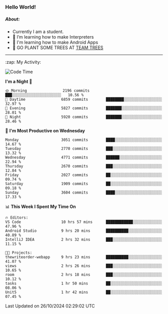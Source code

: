 ### Hello World!

##### About:
- Currently I am a student.
- 🌱 I’m learning how to make Interpreters
- 🌱 I'm learning how to make Android Apps
- 🌱 GO PLANT SOME TREES AT [TEAM TREES](https://teamtrees.org/)

---
  <summary>:zap: My Activity:</summary>
  
<!--START_SECTION:waka-->
![Code Time](http://img.shields.io/badge/Code%20Time-1%2C551%20hrs%2047%20mins-blue)

**I'm a Night 🦉** 

```text
🌞 Morning                2196 commits        ███░░░░░░░░░░░░░░░░░░░░░░   10.56 % 
🌆 Daytime                6859 commits        ████████░░░░░░░░░░░░░░░░░   32.97 % 
🌃 Evening                5827 commits        ███████░░░░░░░░░░░░░░░░░░   28.01 % 
🌙 Night                  5920 commits        ███████░░░░░░░░░░░░░░░░░░   28.46 % 
```
📅 **I'm Most Productive on Wednesday** 

```text
Monday                   3051 commits        ████░░░░░░░░░░░░░░░░░░░░░   14.67 % 
Tuesday                  2770 commits        ███░░░░░░░░░░░░░░░░░░░░░░   13.32 % 
Wednesday                4771 commits        ██████░░░░░░░░░░░░░░░░░░░   22.94 % 
Thursday                 2670 commits        ███░░░░░░░░░░░░░░░░░░░░░░   12.84 % 
Friday                   2027 commits        ██░░░░░░░░░░░░░░░░░░░░░░░   09.74 % 
Saturday                 1909 commits        ██░░░░░░░░░░░░░░░░░░░░░░░   09.18 % 
Sunday                   3604 commits        ████░░░░░░░░░░░░░░░░░░░░░   17.33 % 
```


📊 **This Week I Spent My Time On** 

```text
🔥 Editors: 
VS Code                  10 hrs 57 mins      ████████████░░░░░░░░░░░░░   47.96 % 
Android Studio           9 hrs 20 mins       ██████████░░░░░░░░░░░░░░░   40.89 % 
IntelliJ IDEA            2 hrs 32 mins       ███░░░░░░░░░░░░░░░░░░░░░░   11.15 % 

🐱‍💻 Projects: 
thewriteorder-webapp     9 hrs 23 mins       ██████████░░░░░░░░░░░░░░░   41.07 % 
views                    2 hrs 26 mins       ███░░░░░░░░░░░░░░░░░░░░░░   10.65 % 
room                     2 hrs 18 mins       ███░░░░░░░░░░░░░░░░░░░░░░   10.12 % 
tasks                    1 hr 50 mins        ██░░░░░░░░░░░░░░░░░░░░░░░   08.06 % 
Unit5                    1 hr 42 mins        ██░░░░░░░░░░░░░░░░░░░░░░░   07.45 % 
```


 Last Updated on 26/10/2024 02:29:02 UTC
<!--END_SECTION:waka-->
